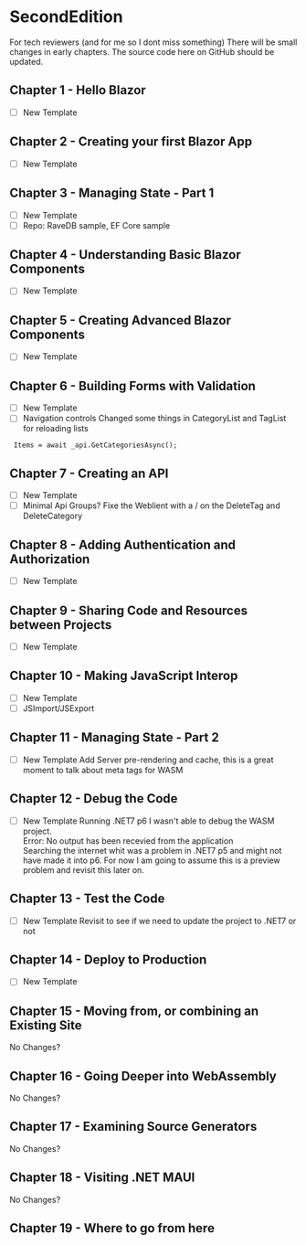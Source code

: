 # SecondEdition

For tech reviewers (and for me so I dont miss something)
There will be small changes in early chapters.
The source code here on GitHub should be updated.

## Chapter 1 - Hello Blazor
-[ ] New Template

## Chapter 2 - Creating your first Blazor App 
-[ ] New Template

## Chapter 3 - Managing State - Part 1 
-[ ] New Template
-[ ] Repo: RaveDB sample, EF Core sample

## Chapter 4 - Understanding Basic Blazor Components 
-[ ] New Template

## Chapter 5 - Creating Advanced Blazor Components 
-[ ] New Template

## Chapter 6 - Building Forms with Validation
-[ ] New Template
-[ ] Navigation controls
Changed some things in CategoryList and TagList for reloading lists
```
 Items = await _api.GetCategoriesAsync();
```

## Chapter 7 - Creating an API
-[ ] New Template
-[ ] Minimal Api Groups?
Fixe the Weblient with a / on the DeleteTag and DeleteCategory

## Chapter 8 - Adding Authentication and Authorization
-[ ] New Template

## Chapter 9 - Sharing Code and Resources between Projects
-[ ] New Template

## Chapter 10 - Making JavaScript Interop
-[ ] New Template
-[ ] JSImport/JSExport

## Chapter 11 - Managing State - Part 2
-[ ] New Template
Add Server pre-rendering and cache, this is a great moment to talk about meta tags for WASM


## Chapter 12 - Debug the Code
-[ ] New Template
Running .NET7 p6 I wasn't able to debug the WASM project.  
Error: No output has been recevied from the application  
Searching the internet whit was a problem in .NET7 p5 and might not have made it into p6.
For now I am going to assume this is a preview problem and revisit this later on.

## Chapter 13 - Test the Code
-[ ] New Template
Revisit to see if we need to update the project to .NET7 or not

## Chapter 14 - Deploy to Production
-[ ] New Template

## Chapter 15 - Moving from, or combining an Existing Site 
No Changes?

## Chapter 16 - Going Deeper into WebAssembly
No Changes?

## Chapter 17 - Examining Source Generators
No Changes?

## Chapter 18 - Visiting .NET MAUI
No Changes?

## Chapter 19 - Where to go from here


